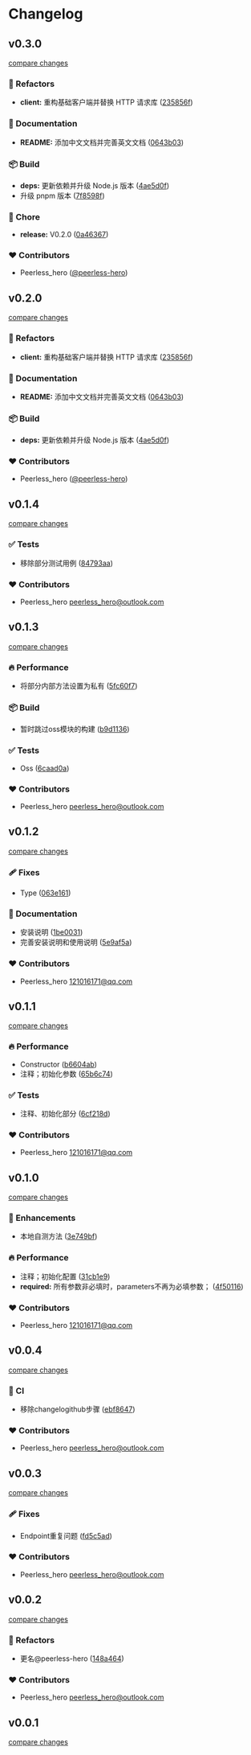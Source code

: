 # Changelog

## v0.3.0

[compare changes](https://github.com/peerless-hero/aliyun-sdk/compare/v0.1.4...v0.3.0)

### 💅 Refactors

- **client:** 重构基础客户端并替换 HTTP 请求库 ([235856f](https://github.com/peerless-hero/aliyun-sdk/commit/235856f))

### 📖 Documentation

- **README:** 添加中文文档并完善英文文档 ([0643b03](https://github.com/peerless-hero/aliyun-sdk/commit/0643b03))

### 📦 Build

- **deps:** 更新依赖并升级 Node.js 版本 ([4ae5d0f](https://github.com/peerless-hero/aliyun-sdk/commit/4ae5d0f))
- 升级 pnpm 版本 ([7f8598f](https://github.com/peerless-hero/aliyun-sdk/commit/7f8598f))

### 🏡 Chore

- **release:** V0.2.0 ([0a46367](https://github.com/peerless-hero/aliyun-sdk/commit/0a46367))

### ❤️ Contributors

- Peerless_hero ([@peerless-hero](http://github.com/peerless-hero))

## v0.2.0

[compare changes](https://github.com/peerless-hero/aliyun-sdk/compare/v0.1.4...v0.2.0)

### 💅 Refactors

- **client:** 重构基础客户端并替换 HTTP 请求库 ([235856f](https://github.com/peerless-hero/aliyun-sdk/commit/235856f))

### 📖 Documentation

- **README:** 添加中文文档并完善英文文档 ([0643b03](https://github.com/peerless-hero/aliyun-sdk/commit/0643b03))

### 📦 Build

- **deps:** 更新依赖并升级 Node.js 版本 ([4ae5d0f](https://github.com/peerless-hero/aliyun-sdk/commit/4ae5d0f))

### ❤️ Contributors

- Peerless_hero ([@peerless-hero](http://github.com/peerless-hero))

## v0.1.4

[compare changes](https://github.com/peerless-hero/aliyun-sdk/compare/v0.1.3...v0.1.4)

### ✅ Tests

- 移除部分测试用例 ([84793aa](https://github.com/peerless-hero/aliyun-sdk/commit/84793aa))

### ❤️ Contributors

- Peerless_hero <peerless_hero@outlook.com>

## v0.1.3

[compare changes](https://github.com/peerless-hero/aliyun-sdk/compare/v0.1.2...v0.1.3)

### 🔥 Performance

- 将部分内部方法设置为私有 ([5fc60f7](https://github.com/peerless-hero/aliyun-sdk/commit/5fc60f7))

### 📦 Build

- 暂时跳过oss模块的构建 ([b9d1136](https://github.com/peerless-hero/aliyun-sdk/commit/b9d1136))

### ✅ Tests

- Oss ([6caad0a](https://github.com/peerless-hero/aliyun-sdk/commit/6caad0a))

### ❤️ Contributors

- Peerless_hero <peerless_hero@outlook.com>

## v0.1.2

[compare changes](https://github.com/peerless-hero/aliyun-sdk/compare/v0.1.1...v0.1.2)

### 🩹 Fixes

- Type ([063e161](https://github.com/peerless-hero/aliyun-sdk/commit/063e161))

### 📖 Documentation

- 安装说明 ([1be0031](https://github.com/peerless-hero/aliyun-sdk/commit/1be0031))
- 完善安装说明和使用说明 ([5e9af5a](https://github.com/peerless-hero/aliyun-sdk/commit/5e9af5a))

### ❤️ Contributors

- Peerless_hero <121016171@qq.com>

## v0.1.1

[compare changes](https://github.com/peerless-hero/aliyun-sdk/compare/v0.1.0...v0.1.1)

### 🔥 Performance

- Constructor ([b6604ab](https://github.com/peerless-hero/aliyun-sdk/commit/b6604ab))
- 注释；初始化参数 ([65b6c74](https://github.com/peerless-hero/aliyun-sdk/commit/65b6c74))

### ✅ Tests

- 注释、初始化部分 ([6cf218d](https://github.com/peerless-hero/aliyun-sdk/commit/6cf218d))

### ❤️ Contributors

- Peerless_hero <121016171@qq.com>

## v0.1.0

[compare changes](https://github.com/peerless-hero/aliyun-sdk/compare/v0.0.4...v0.1.0)

### 🚀 Enhancements

- 本地自测方法 ([3e749bf](https://github.com/peerless-hero/aliyun-sdk/commit/3e749bf))

### 🔥 Performance

- 注释；初始化配置 ([31cb1e9](https://github.com/peerless-hero/aliyun-sdk/commit/31cb1e9))
- **required:** 所有参数非必填时，parameters不再为必填参数； ([4f50116](https://github.com/peerless-hero/aliyun-sdk/commit/4f50116))

### ❤️ Contributors

- Peerless_hero <121016171@qq.com>

## v0.0.4

[compare changes](https://github.com/peerless-hero/aliyun-sdk/compare/v0.0.3...v0.0.4)

### 🤖 CI

- 移除changelogithub步骤 ([ebf8647](https://github.com/peerless-hero/aliyun-sdk/commit/ebf8647))

### ❤️ Contributors

- Peerless_hero <peerless_hero@outlook.com>

## v0.0.3

[compare changes](https://github.com/peerless-hero/aliyun-sdk/compare/v0.0.2...v0.0.3)

### 🩹 Fixes

- Endpoint重复问题 ([fd5c5ad](https://github.com/peerless-hero/aliyun-sdk/commit/fd5c5ad))

### ❤️ Contributors

- Peerless_hero <peerless_hero@outlook.com>

## v0.0.2

[compare changes](https://github.com/peerless-hero/aliyun-sdk/compare/v0.0.1...v0.0.2)

### 💅 Refactors

- 更名@peerless-hero ([148a464](https://github.com/peerless-hero/aliyun-sdk/commit/148a464))

### ❤️ Contributors

- Peerless_hero <peerless_hero@outlook.com>

## v0.0.1

[compare changes](https://github.com/peerless-hero/aliyun-sdk/compare/v0.0.0...v0.0.1)
